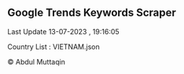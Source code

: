 

## Google Trends Keywords Scraper 
 
Last Update 13-07-2023 , 19:16:05

Country List :
VIETNAM.json



© Abdul Muttaqin 
